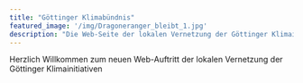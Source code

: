 ```yaml
---
title: "Göttinger Klimabündnis"
featured_image: '/img/Dragoneranger_bleibt_1.jpg'
description: "Die Web-Seite der lokalen Vernetzung der Göttinger Klimainitiativen"
---
```

Herzlich Willkommen zum neuen Web-Auftritt der lokalen Vernetzung der Göttinger Klimainitiativen

